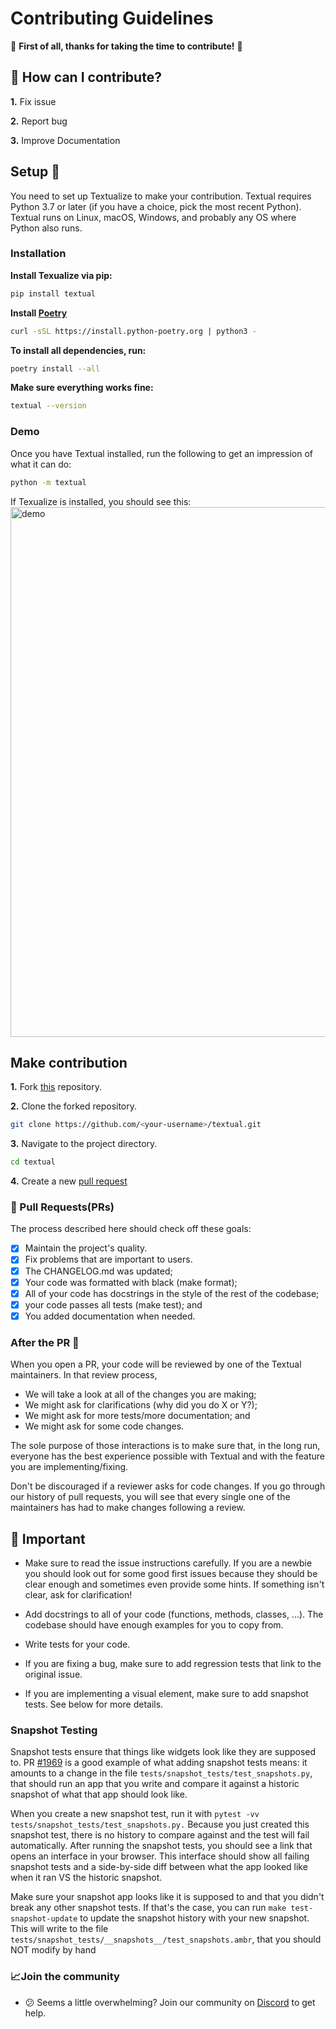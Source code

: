 # Contributing Guidelines

🎉 **First of all, thanks for taking the time to contribute!** 🎉

## 🤔 How can I contribute?

**1.** Fix issue

**2.** Report bug

**3.** Improve Documentation


## Setup 🚀
You need to set up Textualize to make your contribution. Textual requires Python 3.7 or later (if you have a choice, pick the most recent Python). Textual runs on Linux, macOS, Windows, and probably any OS where Python also runs.

### Installation

**Install Texualize via pip:**
```bash
pip install textual
```
**Install [Poetry](https://python-poetry.org/)**
```bash
curl -sSL https://install.python-poetry.org | python3 -
```
**To install all dependencies, run:**
```bash
poetry install --all 
```
**Make sure everything works fine:**
```bash
textual --version
```
### Demo

Once you have Textual installed, run the following to get an impression of what it can do:

```bash
python -m textual
```
If Texualize is installed, you should see this:
<img width="848" alt="demo" src="https://github.com/clairecharles/textual/assets/67120042/62fd53c0-7ad6-4429-8751-5a713180b836">

## Make contribution
**1.** Fork [this](repo) repository.

**2.** Clone the forked repository.

```bash
git clone https://github.com/<your-username>/textual.git
```

**3.** Navigate to the project directory.

```bash
cd textual
```

**4.** Create a new [pull request](https://help.github.com/en/github/collaborating-with-issues-and-pull-requests/creating-a-pull-request)


### 📣 Pull Requests(PRs)

The process described here should check off these goals:

- [x] Maintain the project's quality.
- [x] Fix problems that are important to users.
- [x] The CHANGELOG.md was updated;
- [x] Your code was formatted with black (make format);
- [x] All of your code has docstrings in the style of the rest of the codebase;
- [x]  your code passes all tests (make test); and
- [x] You added documentation when needed.

### After the PR 🥳
When you open a PR, your code will be reviewed by one of the Textual maintainers.
In that review process,

- We will take a look at all of the changes you are making;
- We might ask for clarifications (why did you do X or Y?);
- We might ask for more tests/more documentation; and
- We might ask for some code changes.

The sole purpose of those interactions is to make sure that, in the long run, everyone has the best experience possible with Textual and with the feature you are implementing/fixing.

Don't be discouraged if a reviewer asks for code changes.
If you go through our history of pull requests, you will see that every single one of the maintainers has had to make changes following a review.



## 🛑 Important

- Make sure to read the issue instructions carefully. If you are a newbie you should look out for some good first issues because they should be clear enough and sometimes even provide some hints. If something isn't clear, ask for clarification!

- Add docstrings to all of your code (functions, methods, classes, ...). The codebase should have enough examples for you to copy from.

- Write tests for your code.

- If you are fixing a bug, make sure to add regression tests that link to the original issue.
  
- If you are implementing a visual element, make sure to add snapshot tests. See below for more details.

  
### Snapshot Testing
Snapshot tests ensure that things like widgets look like they are supposed to.
PR [#1969](https://github.com/Textualize/textual/pull/1969) is a good example of what adding snapshot tests means: it amounts to a change in the file ```tests/snapshot_tests/test_snapshots.py```, that should run an app that you write and compare it against a historic snapshot of what that app should look like.

When you create a new snapshot test, run it with ```pytest -vv tests/snapshot_tests/test_snapshots.py.```
Because you just created this snapshot test, there is no history to compare against and the test will fail automatically.
After running the snapshot tests, you should see a link that opens an interface in your browser.
This interface should show all failing snapshot tests and a side-by-side diff between what the app looked like when it ran VS the historic snapshot.

Make sure your snapshot app looks like it is supposed to and that you didn't break any other snapshot tests.
If that's the case, you can run ```make test-snapshot-update``` to update the snapshot history with your new snapshot.
This will write to the file ```tests/snapshot_tests/__snapshots__/test_snapshots.ambr```, that you should NOT modify by hand


### 📈Join the community

- 😕 Seems a little overwhelming? Join our community on [Discord](https://discord.gg/uNRPEGCV) to get help.
